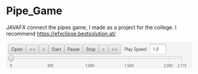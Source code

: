 # Pipe_Game
JAVAFX connect the pipes game, I made as a project for the college.
I recommend https://efxclipse.bestsolution.at/


![alt text](https://raw.githubusercontent.com/avihu2929/Flight-Simulator/master/control.png)
